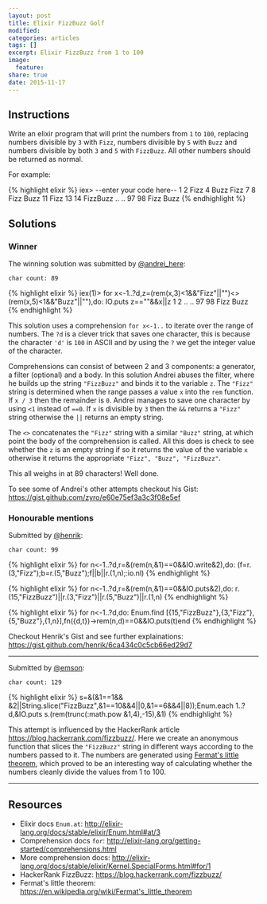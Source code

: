 ```yaml
---
layout: post
title: Elixir FizzBuzz Golf
modified:
categories: articles
tags: []
excerpt: Elixir FizzBuzz from 1 to 100
image:
  feature:
share: true
date: 2015-11-17
---
```


## Instructions

Write an elixir program that will print the numbers from `1` to `100`,
replacing numbers divisible by `3` with `Fizz`,
numbers divisible by `5` with `Buzz` and numbers divisible by both `3` and `5` with `FizzBuzz`.
All other numbers should be returned as normal.

For example:

{% highlight elixir %}
iex> --enter your code here--
1
2
Fizz
4
Buzz
Fizz
7
8
Fizz
Buzz
11
Fizz
13
14
FizzBuzz
..
..
97
98
Fizz
Buzz
{% endhighlight %}

## Solutions

### Winner

The winning solution was submitted by [@andrei_here](https://twitter.com/andrei_here):

`char count: 89`

{% highlight elixir %}
iex(1)> for x<-1..?d,z=(rem(x,3)<1&&"Fizz"||"")<>(rem(x,5)<1&&"Buzz"||""),do: IO.puts z==""&&x||z
1
2
..
..
97
98
Fizz
Buzz
{% endhighlight %}

This solution uses a comprehension `for x<-1..` to iterate over the range of numbers.
The `?d` is a clever trick that saves one character, this is because the character `'d'`
is `100` in ASCII and by using the `?` we get the integer value of the character.

Comprehensions can consist of between 2 and 3 components: a generator, a filter (optional) and a body.
In this solution Andrei abuses the filter, where he builds up the string
`"FizzBuzz"` and binds it to the variable `z`.
The `"Fizz"` string is determined when the range passes a value `x` into the
`rem` function. If `x / 3` then the remainder is `0`. Andrei manages to save one
character by using `<1` instead of `==0`. If `x` is divisible by `3` then the
`&&` returns a `"Fizz"` string otherwise the `||` returns an empty string.

The `<>` concatenates the `"Fizz"` string with a similar `"Buzz"` string, at
which point the body of the comprehension is called. All this does is check to
see whether the `z` is an empty string if so it returns the value of the
variable `x` otherwise it returns the appropriate `"Fizz", "Buzz", "FizzBuzz"`.

This all weighs in at 89 characters! Well done.

To see some of Andrei's other attempts checkout his Gist:
<https://gist.github.com/zyro/e60e75ef3a3c3f08e5ef>


### Honourable mentions

Submitted by [@henrik](https://twitter.com/henrik):

`char count: 99`

{% highlight elixir %}
for n<-1..?d,r=&(rem(n,&1)==0&&IO.write&2),do: (f=r.(3,"Fizz");b=r.(5,"Buzz");f||b||r.(1,n);:io.nl)
{% endhighlight %}

{% highlight elixir %}
for n<-1..?d,r=&(rem(n,&1)==0&&IO.puts&2),do: r.(15,"FizzBuzz")||r.(3,"Fizz")||r.(5,"Buzz")||r.(1,n)
{% endhighlight %}

{% highlight elixir %}
for n<-1..?d,do: Enum.find [{15,"FizzBuzz"},{3,"Fizz"},{5,"Buzz"},{1,n}],fn({d,t})->rem(n,d)==0&&IO.puts(t)end
{% endhighlight %}

Checkout Henrik's Gist and see further explainations:
<https://gist.github.com/henrik/6ca434c0c5cb66ed29d7>

---

Submitted by [@emson](https://twitter.com/emson):

`char count: 129`

{% highlight elixir %}
s=&(&1==1&& &2||String.slice("FizzBuzz",&1==10&&4||0,&1==6&&4||8));Enum.each 1..?d,&IO.puts s.(rem(trunc(:math.pow &1,4),-15),&1)
{% endhighlight %}


This attempt is influenced by the HackerRank article
<https://blog.hackerrank.com/fizzbuzz/>.
Here we create an anonymous function that slices the `"FizzBuzz"` string
in different ways according to the numbers passed to it. The numbers are
generated using [Fermat's little
theorem](https://en.wikipedia.org/wiki/Fermat's_little_theorem), which proved to
be an interesting way of calculating whether the numbers cleanly divide the
values from 1 to 100.

---

## Resources

* Elixir docs `Enum.at`:
  <http://elixir-lang.org/docs/stable/elixir/Enum.html#at/3>
* Comprehension docs `for`:
  <http://elixir-lang.org/getting-started/comprehensions.html>
* More comprehension docs:
  <http://elixir-lang.org/docs/stable/elixir/Kernel.SpecialForms.html#for/1>
* HackerRank FizzBuzz: <https://blog.hackerrank.com/fizzbuzz/>
* Fermat's little theorem:
  <https://en.wikipedia.org/wiki/Fermat's_little_theorem>



